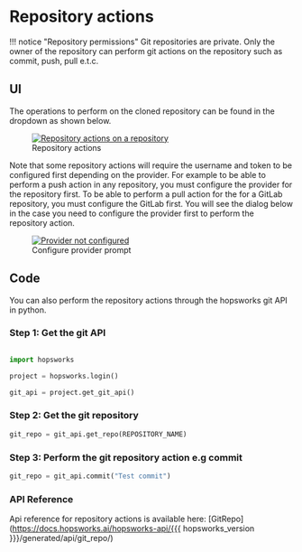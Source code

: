 # Repository actions
!!! notice "Repository permissions"
    Git repositories are private. Only the owner of the repository can perform git actions on the repository such as commit, push, pull e.t.c.
## UI
The operations to perform on the cloned repository can be found in the dropdown as shown below.

<p align="center">
  <figure>
    <a  href="../../../../assets/images/guides/git/repo_actions.gif">
      <img src="../../../../assets/images/guides/git/repo_actions.gif" alt="Repository actions on a repository">
    </a>
    <figcaption>Repository actions</figcaption>
  </figure>
</p>

Note that some repository actions will require the username and token to be configured first depending on the provider. For example to be able to perform a push action in any repository, you must configure the provider for the repository first. To be able to perform a pull action for the for a GitLab repository, you must configure the GitLab first. You will see the dialog below in the case you need to configure the provider first to perform the repository action.

<p align="center">
  <figure>
    <a  href="../../../../assets/images/guides/git/provider_not_configured_for_repo_action.png">
      <img src="../../../../assets/images/guides/git/provider_not_configured_for_repo_action.png" alt="Provider not configured">
    </a>
    <figcaption>Configure provider prompt</figcaption>
  </figure>
</p>

## Code
You can also perform the repository actions through the hopsworks git API in python. 
### Step 1: Get the git API

```python

import hopsworks

project = hopsworks.login()

git_api = project.get_git_api()

```
### Step 2: Get the git repository
```python
git_repo = git_api.get_repo(REPOSITORY_NAME)

```

### Step 3: Perform the git repository action e.g commit
```python
git_repo = git_api.commit("Test commit")

```

### API Reference
Api reference for repository actions is available here:
[GitRepo](https://docs.hopsworks.ai/hopsworks-api/{{{ hopsworks_version }}}/generated/api/git_repo/)

